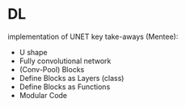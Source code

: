 # DL
implementation of UNET
key take-aways (Mentee): 
* U shape
* Fully convolutional network
* (Conv-Pool) Blocks
* Define Blocks as Layers (class)
* Define Blocks as Functions 
* Modular Code

